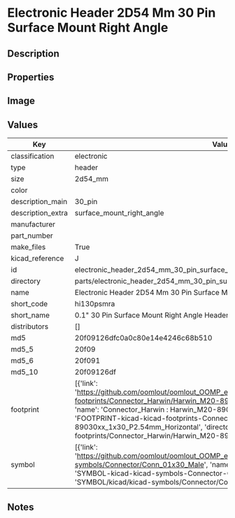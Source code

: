 # Electronic Header 2D54 Mm 30 Pin Surface Mount Right Angle

## Description

## Properties


## Image


## Values

| Key | Value |
| --- | --- |
| classification | electronic |
| type | header |
| size | 2d54_mm |
| color |  |
| description_main | 30_pin |
| description_extra | surface_mount_right_angle |
| manufacturer |  |
| part_number |  |
| make_files | True |
| kicad_reference | J |
| id | electronic_header_2d54_mm_30_pin_surface_mount_right_angle |
| directory | parts/electronic_header_2d54_mm_30_pin_surface_mount_right_angle |
| name | Electronic Header 2D54 Mm 30 Pin Surface Mount Right Angle |
| short_code | hi130psmra |
| short_name | 0.1" 30 Pin Surface Mount Right Angle Header |
| distributors | [] |
| md5 | 20f09126dfc0a0c80e14e4246c68b510 |
| md5_5 | 20f09 |
| md5_6 | 20f091 |
| md5_10 | 20f09126df |
| footprint | [{'link': 'https://github.com/oomlout/oomlout_OOMP_eda_V2/tree/main/FOOTPRINT/kicad/kicad-footprints/Connector_Harwin/Harwin_M20-89030xx_1x30_P2.54mm_Horizontal', 'name': 'Connector_Harwin : Harwin_M20-89030xx_1x30_P2.54mm_Horizontal', 'id': 'FOOTPRINT-kicad-kicad-footprints-Connector_Harwin-Harwin_M20-89030xx_1x30_P2.54mm_Horizontal', 'directory': 'FOOTPRINT/kicad/kicad-footprints/Connector_Harwin/Harwin_M20-89030xx_1x30_P2.54mm_Horizontal/'}] |
| symbol | [{'link': 'https://github.com/oomlout/oomlout_OOMP_eda_V2/tree/main/SYMBOL/kicad/kicad-symbols/Connector/Conn_01x30_Male', 'name': 'Connector : Conn_01x30_Male', 'id': 'SYMBOL-kicad-kicad-symbols-Connector-Conn_01x30_Male', 'directory': 'SYMBOL/kicad/kicad-symbols/Connector/Conn_01x30_Male/'}] |

## Notes

